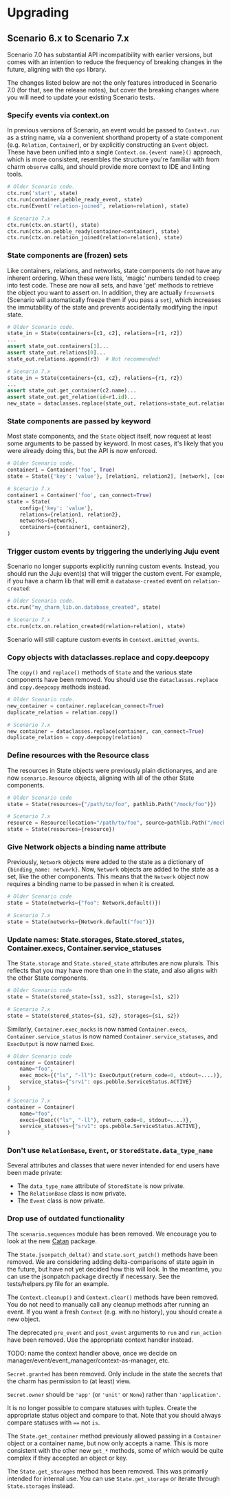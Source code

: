 # Upgrading

## Scenario 6.x to Scenario 7.x

Scenario 7.0 has substantial API incompatibility with earlier versions, but
comes with an intention to reduce the frequency of breaking changes in the
future, aligning with the `ops` library.

The changes listed below are not the only features introduced in Scenario 7.0
(for that, see the release notes), but cover the breaking changes where you will
need to update your existing Scenario tests.

### Specify events via context.on

In previous versions of Scenario, an event would be passed to `Context.run`
as a string name, via a convenient shorthand property of a state component
(e.g. `Relation`, `Container`), or by explicitly constructing an `Event` object.
These have been unified into a single `Context.on.{event name}()` approach,
which is more consistent, resembles the structure you're familiar with from
charm `observe` calls, and should provide more context to IDE and linting tools.

```python
# Older Scenario code.
ctx.run('start', state)
ctx.run(container.pebble_ready_event, state)
ctx.run(Event('relation-joined', relation=relation), state)

# Scenario 7.x
ctx.run(ctx.on.start(), state)
ctx.run(ctx.on.pebble_ready(container=container), state)
ctx.run(ctx.on.relation_joined(relation=relation), state)
```

### State components are (frozen) sets

Like containers, relations, and networks, state components do not have any
inherent ordering. When these were lists, 'magic' numbers tended to creep into
test code. These are now all sets, and have 'get' methods to retrieve the
object you want to assert on. In addition, they are actually `frozenset`s
(Scenario will automatically freeze them if you pass a `set`), which increases
the immutability of the state and prevents accidentally modifying the input
state.

```python
# Older Scenario code.
state_in = State(containers=[c1, c2], relations=[r1, r2])
...
assert state_out.containers[1]...
assert state_out.relations[0]...
state_out.relations.append(r3)  # Not recommended!

# Scenario 7.x
state_in = State(containers={c1, c2}, relations={r1, r2})
...
assert state_out.get_container(c2.name)...
assert state_out.get_relation(id=r1.id)...
new_state = dataclasses.replace(state_out, relations=state_out.relations + {r3})
```

### State components are passed by keyword

Most state components, and the `State` object itself, now request at least some
arguments to be passed by keyword. In most cases, it's likely that you were
already doing this, but the API is now enforced.

```python
# Older Scenario code.
container1 = Container('foo', True)
state = State({'key': 'value'}, [relation1, relation2], [network], [container1, container2])

# Scenario 7.x
container1 = Container('foo', can_connect=True)
state = State(
    config={'key': 'value'},
    relations={relation1, relation2},
    networks={network},
    containers={container1, container2},
)
```

### Trigger custom events by triggering the underlying Juju event

Scenario no longer supports explicitly running custom events. Instead, you
should run the Juju event(s) that will trigger the custom event. For example,
if you have a charm lib that will emit a `database-created` event on
`relation-created`:

```python
# Older Scenario code.
ctx.run("my_charm_lib.on.database_created", state)

# Scenario 7.x
ctx.run(ctx.on.relation_created(relation=relation), state)
```

Scenario will still capture custom events in `Context.emitted_events`.

### Copy objects with dataclasses.replace and copy.deepcopy

The `copy()` and `replace()` methods of `State` and the various state components
have been removed. You should use the `dataclasses.replace` and `copy.deepcopy`
methods instead.

```python
# Older Scenario code.
new_container = container.replace(can_connect=True)
duplicate_relation = relation.copy()

# Scenario 7.x
new_container = dataclasses.replace(container, can_connect=True)
duplicate_relation = copy.deepcopy(relation)
```

### Define resources with the Resource class

The resources in State objects were previously plain dictionaryes, and are now
`scenario.Resource` objects, aligning with all of the other State components.

```python
# Older Scenario code
state = State(resources={"/path/to/foo", pathlib.Path("/mock/foo")})

# Scenario 7.x
resource = Resource(location="/path/to/foo", source=pathlib.Path("/mock/foo"))
state = State(resources={resource})
```

### Give Network objects a binding name attribute

Previously, `Network` objects were added to the state as a dictionary of
`{binding_name: network}`. Now, `Network` objects are added to the state as a
set, like the other components. This means that the `Network` object now
requires a binding name to be passed in when it is created.

```python
# Older Scenario code
state = State(networks={"foo": Network.default()})

# Scenario 7.x
state = State(networks={Network.default("foo")})
```

### Update names: State.storages, State.stored_states, Container.execs, Container.service_statuses

The `State.storage` and `State.stored_state` attributes are now plurals. This
reflects that you may have more than one in the state, and also aligns with the
other State components.

```python
# Older Scenario code
state = State(stored_state=[ss1, ss2], storage=[s1, s2])

# Scenario 7.x
state = State(stored_states={s1, s2}, storages={s1, s2})
```

Similarly, `Container.exec_mocks` is now named `Container.execs`,
`Container.service_status` is now named `Container.service_statuses`, and
`ExecOutput` is now named `Exec`.

```python
# Older Scenario code
container = Container(
    name="foo",
    exec_mock={("ls", "-ll"): ExecOutput(return_code=0, stdout=....)},
    service_status={"srv1": ops.pebble.ServiceStatus.ACTIVE}
)

# Scenario 7.x
container = Container(
    name="foo",
    execs={Exec(("ls", "-ll"), return_code=0, stdout=....)},
    service_statuses={"srv1": ops.pebble.ServiceStatus.ACTIVE},
)
```

### Don't use `RelationBase`, `Event`, or `StoredState.data_type_name`

Several attributes and classes that were never intended for end users have been
made private:

* The `data_type_name` attribute of `StoredState` is now private.
* The `RelationBase` class is now private.
* The `Event` class is now private.

### Drop use of outdated functionality

The `scenario.sequences` module has been removed. We encourage you to look at
the new [Catan](https://github.com/PietroPasotti/catan) package.

The `State.jsonpatch_delta()` and `state.sort_patch()` methods have been
removed. We are considering adding delta-comparisons of state again in the
future, but have not yet decided how this will look. In the meantime, you can
use the jsonpatch package directly if necessary. See the tests/helpers.py file
for an example.

The `Context.cleanup()` and `Context.clear()` methods have been removed. You
do not need to manually call any cleanup methods after running an event. If you
want a fresh `Context` (e.g. with no history), you should create a new object.

The deprecated `pre_event` and `post_event` arguments to `run` and `run_action`
have been removed. Use the appropriate context handler instead.

TODO: name the context handler above, once we decide on manager/event/event_manager/context-as-manager, etc.

`Secret.granted` has been removed. Only include in the state the secrets that
the charm has permission to (at least) view.

`Secret.owner` should be `'app'` (or `'unit'` or `None`) rather than
`'application'`.

It is no longer possible to compare statuses with tuples. Create the appropriate
status object and compare to that. Note that you should always compare statuses
with `==` not `is`.

The `State.get_container` method previously allowed passing in a `Container`
object or a container name, but now only accepts a name. This is more consistent
with the other new `get_*` methods, some of which would be quite complex if they
accepted an object or key.

The `State.get_storages` method has been removed. This was primarily intended
for internal use. You can use `State.get_storage` or iterate through
`State.storages` instead.
